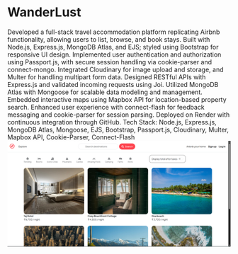 # WanderLust
Developed a full-stack travel accommodation platform replicating Airbnb functionality, allowing users to list, browse, and book stays.
Built with Node.js, Express.js, MongoDB Atlas, and EJS; styled using Bootstrap for responsive UI design. 
Implemented user authentication and authorization using Passport.js, with secure session handling via cookie-parser and connect-mongo. 
Integrated Cloudinary for image upload and storage, and Multer for handling multipart form data.
Designed RESTful APIs with Express.js and validated incoming requests using Joi. 
Utilized MongoDB Atlas with Mongoose for scalable data modeling and management. 
Embedded interactive maps using Mapbox API for location-based property search.
Enhanced user experience with connect-flash for feedback messaging and cookie-parser for session parsing. 
Deployed on Render with continuous integration through GitHub.
Tech Stack: Node.js, Express.js, MongoDB Atlas, Mongoose, EJS, Bootstrap, Passport.js, Cloudinary, Multer, Mapbox API, Cookie-Parser, Connect-Flash
![image](https://github.com/AdarshVerma1968/WanderLust/blob/main/Screenshot%20(160).png?raw=true)
